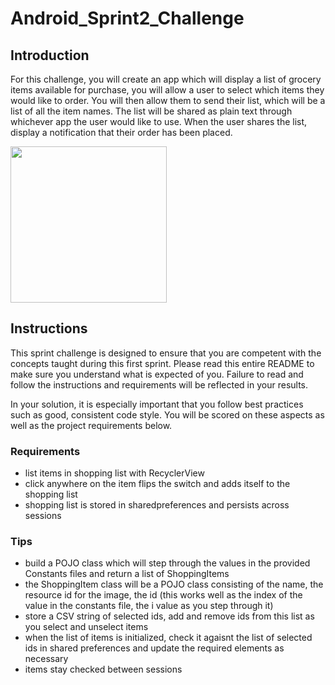 # Android_Sprint2_Challenge

## Introduction

For this challenge, you will create an app which will display a list of grocery items available for purchase, you will allow a user to select which items they would like to order. You will then allow them to send their list, which will be a list of all the item names. The list will be shared as plain text through whichever app the user would like to use. When the user shares the list, display a notification that their order has been placed.

<img src="https://github.com/LambdaSchool/Android_Sprint2_Challenge/blob/master/Sprint2Challenge_ShoppingList.gif?raw=true" width="250">

## Instructions
This sprint challenge is designed to ensure that you are competent with the concepts taught during this first sprint. Please read this entire README to make sure you understand what is expected of you. Failure to read and follow the instructions and requirements will be reflected in your results.

In your solution, it is especially important that you follow best practices such as good, consistent code style. You will be scored on these aspects as well as the project requirements below.

### Requirements
* list items in shopping list with RecyclerView
* click anywhere on the item flips the switch and adds itself to the shopping list
* shopping list is stored in sharedpreferences and persists across sessions

### Tips
* build a POJO class which will step through the values in the provided Constants files and return a list of ShoppingItems
* the ShoppingItem class will be a POJO class consisting of the name, the resource id for the image, the id (this works well as the index of the value in the constants file, the i value as you step through it)
* store a CSV string of selected ids, add and remove ids from this list as you select and unselect items 
* when the list of items is initialized, check it agaisnt the list of selected ids in shared preferences and update the required elements as necessary
* items stay checked between sessions
 
